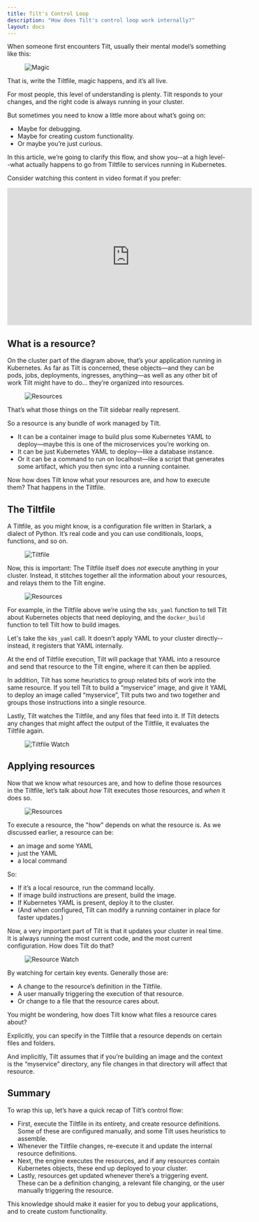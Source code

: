 ```yaml
---
title: Tilt's Control Loop
description: "How does Tilt's control loop work internally?"
layout: docs
---
```

When someone first encounters Tilt, usually their mental model’s something like this:

<figure>
  <img src="/assets/img/controlloop/02.jpg" class="no-shadow" alt="Magic">
</figure>

That is, write the Tiltfile, magic happens, and it’s all live. 

For most people, this level of understanding is plenty. Tilt responds to your changes, and the right code is always running in your cluster.

 But sometimes you need to know a little more about what’s going on: 
 
 - Maybe for debugging. 
 - Maybe for creating custom functionality. 
 - Or maybe you’re just curious.
 
 In this article, we’re going to clarify this flow, and show you--at a high level--what actually happens to go from Tiltfile to services running in Kubernetes.

Consider watching this content in video format if you prefer:

<iframe width="560" height="315" src="https://www.youtube.com/embed/mN31_O-B4ss" frameborder="0" allow="accelerometer; autoplay; encrypted-media; gyroscope; picture-in-picture" allowfullscreen></iframe>

## What is a resource?

On the cluster part of the diagram above, that’s your application running in Kubernetes. As far as Tilt is concerned, these objects—and they can be pods, jobs, deployments, ingresses, anything—as well as any other bit of work Tilt might have to do… they’re organized into resources. 

<figure>
  <img src="/assets/img/controlloop/03.jpg" class="no-shadow" alt="Resources">
</figure>

That’s what those things on the Tilt sidebar really represent.

So a resource is any bundle of work managed by Tilt. 

- It can be a container image to build plus some Kubernetes YAML to deploy—maybe this is one of the microservices you’re working on. 
- It can be just Kubernetes YAML to deploy—like a database instance. 
- Or it can be a command to run on localhost—like a script that generates some artifact, which you then sync into a running container. 

Now how does Tilt know what your resources are, and how to execute them? That happens in the Tiltfile.

## The Tiltfile

A Tiltfile, as you might know, is a configuration file written in Starlark, a dialect of Python. It’s real code and you can use conditionals, loops, functions, and so on.

<figure>
  <img src="/assets/img/controlloop/01.jpg" class="no-shadow" alt="Tiltfile">
</figure>

Now, this is important: The Tiltfile itself does *not*  execute anything in your cluster. Instead, it stitches together all the information about your resources, and relays them to the Tilt engine.

<figure>
  <img src="/assets/img/controlloop/04.jpg" class="no-shadow" alt="Resources">
</figure>

For example, in the Tiltfile above we’re using the `k8s_yaml` function to tell Tilt about Kubernetes objects that need deploying, and the `docker_build` function to tell Tilt how to build images. 

Let's take the `k8s_yaml` call. It doesn’t apply YAML to your cluster directly--instead, it registers that YAML internally. 

At the end of Tiltfile execution, Tilt will package that YAML into a resource and send that resource to the Tilt engine, where it can then be applied.

In addition, Tilt has some heuristics to group related bits of work into the same resource. If you tell Tilt to build a “myservice” image, and give it YAML to deploy an image called “myservice”, Tilt puts two and two together and groups those instructions into a single resource.

Lastly, Tilt watches the Tiltfile, and any files that feed into it. If Tilt detects any changes that might affect the output of the Tiltfile, it evaluates the Tiltfile again.

<figure>
  <img src="/assets/img/controlloop/05.jpg" class="no-shadow" alt="Tiltfile Watch">
</figure>

## Applying resources

Now that we know what resources are, and how to define those resources in the Tiltfile, let’s talk about *how* Tilt executes those resources, and *when* it does so.

<figure>
  <img src="/assets/img/controlloop/07.jpg" class="no-shadow" alt="Resources">
</figure>

To execute a resource, the "how" depends on what the resource is. As we discussed earlier, a resource can be:

- an image and some YAML
- just the YAML
- a local command 

So: 

- If it’s a local resource, run the command locally. 
- If image build instructions are present, build the image. 
- If Kubernetes YAML is present, deploy it to the cluster. 
- (And when configured, Tilt can modify a running container in place for faster updates.) 

Now, a very important part of Tilt is that it updates your cluster in real time. It is always running the most current code, and the most current configuration. How does Tilt do that? 

<figure>
  <img src="/assets/img/controlloop/06.jpg" class="no-shadow" alt="Resource Watch">
</figure>

By watching for certain key events. Generally those are: 

- A change to the resource’s definition in the Tiltfile. 
- A user manually triggering the execution of that resource. 
- Or change to a file that the resource cares about.

You might be wondering, how does Tilt know what files a resource cares about? 

Explicitly, you can specify in the Tiltfile that a resource depends on certain files and folders. 

And implicitly, Tilt assumes that if you’re building an image and the context is the “myservice” directory, any file changes in that directory will affect that resource.

## Summary

To wrap this up, let’s have a quick recap of Tilt’s control flow: 

- First, execute the Tiltfile in its entirety, and create resource definitions. Some of these are configured manually, and some Tilt uses heuristics to assemble. 
- Whenever the Tiltfile changes, re-execute it and update the internal resource definitions.
-  Next, the engine  executes the resources, and if any resources contain Kubernetes objects, these end up deployed to your cluster. 
- Lastly, resources get updated whenever there’s a triggering event. These can be a definition changing, a relevant file changing, or the user manually triggering the resource.

This knowledge should make it easier for you to debug your applications, and to create custom functionality. 
